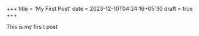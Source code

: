 +++
title = 'My First Post'
date = 2023-12-10T04:24:16+05:30
draft = true
+++

This is my firs t post
